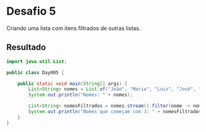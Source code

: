 # Desafio 5

Criando uma lista com itens filtrados de outras listas.

## Resultado

```java
import java.util.List;

public class Day005 {

    public static void main(String[] args) {
        List<String> nomes = List.of("João", "Maria", "Luiz", "José", "Joana", "Lúcia");
        System.out.println("Nomes: " + nomes);

        List<String> nomesFiltrados = nomes.stream().filter(nome -> nome.startsWith("J")).toList();
        System.out.println("Nomes que começam com J: " + nomesFiltrados);
    }
}
```